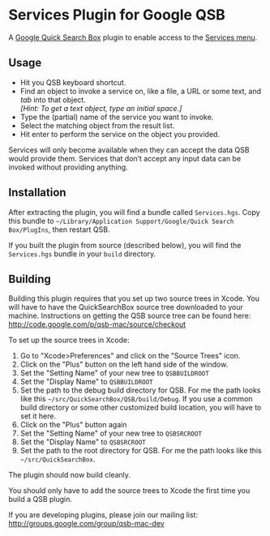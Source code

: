 # Services Plugin for Google QSB

A [Google Quick Search Box][qsb] plugin to enable access to the [Services
menu][services-menu].

## Usage

* Hit you QSB keyboard shortcut.
* Find an object to invoke a service on, like a file, a URL or some text, and
  *tab* into that object.  
  *[Hint: To get a text object, type an initial space.]*
* Type the (partial) name of the service you want to invoke.
* Select the matching object from the result list.
* Hit enter to perform the service on the object you provided.

Services will only become available when they can accept the data QSB would
provide them. Services that don’t accept any input data can be invoked without
providing anything.

## Installation

After extracting the plugin, you will find a bundle called `Services.hgs`.
Copy this bundle to `~/Library/Application Support/Google/Quick Search
Box/PlugIns`, then restart QSB.

If you built the plugin from source (described below), you will find the
`Services.hgs` bundle in your `build` directory.

## Building

Building this plugin requires that you set up two source trees in Xcode. You
will have to have the QuickSearchBox source tree downloaded to your machine.
Instructions on getting the QSB source tree can be found here:
http://code.google.com/p/qsb-mac/source/checkout

To set up the source trees in Xcode:

1. Go to "Xcode>Preferences" and click on the "Source Trees" icon.
2. Click on the "Plus" button on the left hand side of the window.
3. Set the "Setting Name" of your new tree to `QSBBUILDROOT`
4. Set the "Display Name" to `QSBBUILDROOT`
5. Set the path to the debug build directory for QSB. For me the path looks 
   like this `~/src/QuickSearchBox/QSB/build/Debug`. If you use a common build
   directory or some other customized build location, you will have to set it
   here.
6. Click on the "Plus" button again
7. Set the "Setting Name" of your new tree to `QSBSRCROOT`
8. Set the "Display Name" to `QSBSRCROOT`
9. Set the path to the root directory for QSB. For me the path looks 
   like this `~/src/QuickSearchBox`.

The plugin should now build cleanly.

You should only have to add the source trees to Xcode the first time you 
build a QSB plugin.

If you are developing plugins, please join our mailing list:
http://groups.google.com/group/qsb-mac-dev

[qsb]: http://code.google.com/p/qsb-mac/
[services-menu]: http://en.wikipedia.org/wiki/Services_menu

